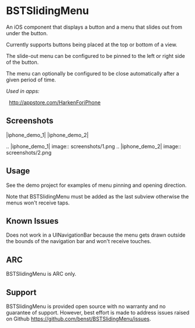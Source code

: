 BSTSlidingMenu
==============

An iOS component that displays a button and a menu that slides out from under the button.

Currently supports buttons being placed at the top or bottom of a view.

The slide-out menu can be configured to be pinned to the left or right side of the button.

The menu can optionally be configured to be close automatically after a given period of time.

*Used in apps:*

&nbsp;&nbsp;http://appstore.com/HarkenForiPhone

Screenshots
-----------
|iphone_demo_1| |iphone_demo_2|

.. |iphone_demo_1| image:: screenshots/1.png
.. |iphone_demo_2| image:: screenshots/2.png


Usage
-----

See the demo project for examples of menu pinning and opening direction.

Note that BSTSlidingMenu must be added as the last subview otherwise the menus won't receive taps.

Known Issues
------------

Does not work in a UINavigationBar because the menu gets drawn outside the bounds of the navigation bar and won't receive touches.

ARC
---

BSTSlidingMenu is ARC only.

Support
-------

BSTSlidingMenu is provided open source with no warranty and no guarantee of support. However, best effort is made to address issues raised on Github https://github.com/benst/BSTSlidingMenu/issues.

